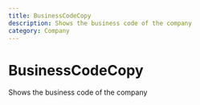 ```yaml
---
title: BusinessCodeCopy
description: Shows the business code of the company
category: Company
---
```



# BusinessCodeCopy

Shows the business code of the company

<BusinessCodeCopyDemo />
